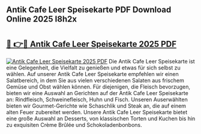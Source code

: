 ## Antik Cafe Leer Speisekarte PDF Download Online 2025 I8h2x

# <h2><a href="http://gcdad4.nevu.top/?p=Antik+Cafe+Leer+Speisekarte">🔗 👉🔴 Antik Cafe Leer Speisekarte 2025 PDF</a></h2>

[![Antik Cafe Leer Speisekarte 2025 PDF](https://i.imgur.com/dBaPXMq.png)](http://gcdad4.nevu.top/?p=Antik+Cafe+Leer+Speisekarte)
Die Antik Cafe Leer Speisekarte ist eine Gelegenheit, die Vielfalt zu genießen und etwas für sich selbst zu wählen. Auf unserer Antik Cafe Leer Speisekarte empfehlen wir einen Salatbereich, in dem Sie aus vielen verschiedenen Salaten aus frischem Gemüse und Obst wählen können. Für diejenigen, die Fleisch bevorzugen, bieten wir eine Auswahl an Gerichten auf der Antik Cafe Leer Speisekarte an: Rindfleisch, Schweinefleisch, Huhn und Fisch. Unseren Auserwählten bieten wir Gourmet-Gerichte wie Schaschlik und Steak an, die auf einem alten Feuer zubereitet werden. Unsere Antik Cafe Leer Speisekarte bietet eine große Auswahl an Desserts, von klassischen Torten und Kuchen bis hin zu exquisiten Crème Brûlée und Schokoladenbonbons.
